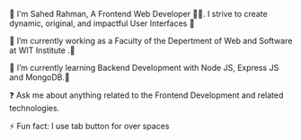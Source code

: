 🚀 I'm Sahed Rahman, A Frontend Web Developer 👨‍💻. I strive to create dynamic, original, and impactful User Interfaces 🚀

🔭 I’m currently working as a Faculty of the Depertment of Web and Software at WIT Institute .🤙

🌱 I’m currently learning Backend Development with Node JS, Express JS and MongoDB.📗

❓ Ask me about anything related to the Frontend Development and related technologies.

⚡ Fun fact: I use tab button for over spaces
